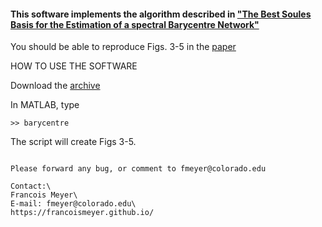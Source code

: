 #### This software implements the algorithm described in <a href=""> "The Best Soules Basis for the Estimation of a spectral Barycentre Network"</a> 

You should be able to reproduce Figs. 3-5 in the <a href=""> paper</a> 

HOW TO USE THE SOFTWARE

Download the <a href=""> archive</a>

In MATLAB, type
```
>> barycentre
```
The script will create Figs 3-5.
```

Please forward any bug, or comment to fmeyer@colorado.edu

Contact:\
Francois Meyer\
E-mail: fmeyer@colorado.edu\
https://francoismeyer.github.io/
